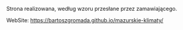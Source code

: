 Strona realizowana, według wzoru przesłane przez zamawiającego.

WebSite: https://bartoszgromada.github.io/mazurskie-klimaty/